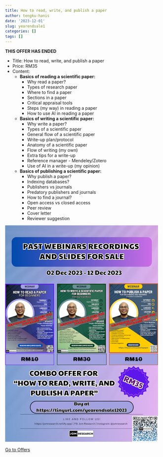 ```yaml
---
title: How to read, write, and publish a paper
author: tengku-hanis
date: '2023-12-01'
slug: yearendsale1
categories: []
tags: []
---
```


**THIS OFFER HAS ENDED**

- Title: How to read, write, and publish a paper
- Price: RM35
- Content:
    - **Basics of reading a scientific paper:**
        - Why read a paper?
        - Types of research paper
        - Where to find a paper
        - Sections in a paper
        - Critical appraisal tools
        - Steps (my way) in reading a paper
        - How to use AI in reading a paper  
    - **Basics of writing a scientific paper:**
        - Why write a paper?
        - Types of a scientific paper
        - General flow of a scientific paper
        - Write-up plan/protocol
        - Anatomy of a scientific paper
        - Flow of writing (my own)
        - Extra tips for a write-up
        - Reference manager - Mendeley/Zotero
        - Use of AI in a write-up (my opinion)
   - **Basics of publishing a scientific paper:**
        - Why publish a paper?
        - Indexing databases?
        - Publishers vs journals
        - Predatory publishers and journals
        - How to find a journal?
        - Open access vs closed access
        - Peer review
        - Cover letter
        - Reviewer suggestion
    
![](images/Yearendsale1_2023_35percent.png)

[Go to Offers](https://jomresearch.netlify.app/offers/)